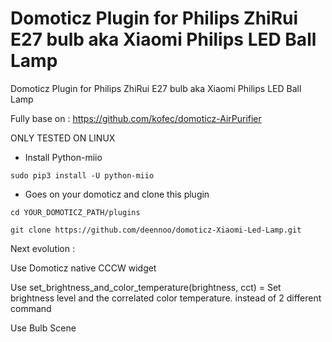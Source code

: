 # Domoticz Plugin for Philips ZhiRui E27 bulb aka Xiaomi Philips LED Ball Lamp


Domoticz Plugin for Philips ZhiRui E27 bulb aka Xiaomi Philips LED Ball Lamp

Fully base on : https://github.com/kofec/domoticz-AirPurifier

ONLY TESTED ON LINUX


- Install Python-miio 
```
sudo pip3 install -U python-miio
```

- Goes on your domoticz and clone this plugin
```
cd YOUR_DOMOTICZ_PATH/plugins

git clone https://github.com/deennoo/domoticz-Xiaomi-Led-Lamp.git
```


Next evolution : 

Use Domoticz native CCCW widget

Use set_brightness_and_color_temperature(brightness, cct) = Set brightness level and the correlated color temperature. instead of 2 different command

Use Bulb Scene

